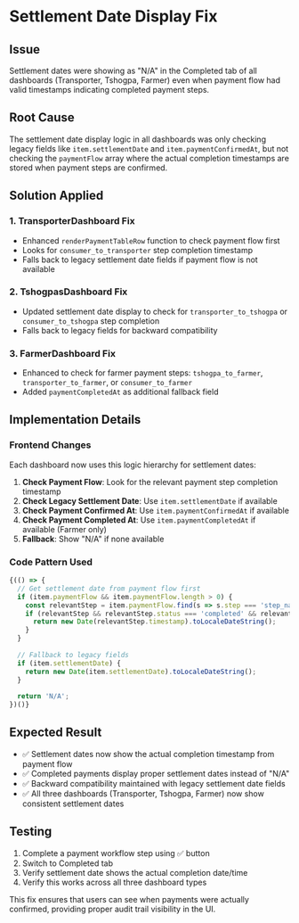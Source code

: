 # Settlement Date Display Fix

## Issue
Settlement dates were showing as "N/A" in the Completed tab of all dashboards (Transporter, Tshogpa, Farmer) even when payment flow had valid timestamps indicating completed payment steps.

## Root Cause
The settlement date display logic in all dashboards was only checking legacy fields like `item.settlementDate` and `item.paymentConfirmedAt`, but not checking the `paymentFlow` array where the actual completion timestamps are stored when payment steps are confirmed.

## Solution Applied

### 1. TransporterDashboard Fix
- Enhanced `renderPaymentTableRow` function to check payment flow first
- Looks for `consumer_to_transporter` step completion timestamp
- Falls back to legacy settlement date fields if payment flow is not available

### 2. TshogpasDashboard Fix  
- Updated settlement date display to check for `transporter_to_tshogpa` or `consumer_to_tshogpa` step completion
- Falls back to legacy fields for backward compatibility

### 3. FarmerDashboard Fix
- Enhanced to check for farmer payment steps: `tshogpa_to_farmer`, `transporter_to_farmer`, or `consumer_to_farmer`
- Added `paymentCompletedAt` as additional fallback field

## Implementation Details

### Frontend Changes
Each dashboard now uses this logic hierarchy for settlement dates:

1. **Check Payment Flow**: Look for the relevant payment step completion timestamp
2. **Check Legacy Settlement Date**: Use `item.settlementDate` if available  
3. **Check Payment Confirmed At**: Use `item.paymentConfirmedAt` if available
4. **Check Payment Completed At**: Use `item.paymentCompletedAt` if available (Farmer only)
5. **Fallback**: Show "N/A" if none available

### Code Pattern Used
```javascript
{(() => {
  // Get settlement date from payment flow first
  if (item.paymentFlow && item.paymentFlow.length > 0) {
    const relevantStep = item.paymentFlow.find(s => s.step === 'step_name');
    if (relevantStep && relevantStep.status === 'completed' && relevantStep.timestamp) {
      return new Date(relevantStep.timestamp).toLocaleDateString();
    }
  }
  
  // Fallback to legacy fields
  if (item.settlementDate) {
    return new Date(item.settlementDate).toLocaleDateString();
  }
  
  return 'N/A';
})()}
```

## Expected Result
- ✅ Settlement dates now show the actual completion timestamp from payment flow
- ✅ Completed payments display proper settlement dates instead of "N/A"
- ✅ Backward compatibility maintained with legacy settlement date fields
- ✅ All three dashboards (Transporter, Tshogpa, Farmer) now show consistent settlement dates

## Testing
1. Complete a payment workflow step using ✅ button
2. Switch to Completed tab
3. Verify settlement date shows the actual completion date/time
4. Verify this works across all three dashboard types

This fix ensures that users can see when payments were actually confirmed, providing proper audit trail visibility in the UI.